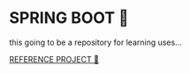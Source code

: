 # SPRING BOOT :pencil:

this going to be a repository for learning uses...



[REFERENCE PROJECT 🔗](ttps://github.com/CristianLopez3/API-MED-SPRINGBOOT)

